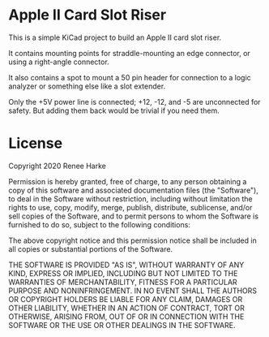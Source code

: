 # Apple II Card Slot Riser

This is a simple KiCad project to build an Apple II card slot riser.

It contains mounting points for straddle-mounting an edge connector, or using a right-angle connector.

It also contains a spot to mount a 50 pin header for connection to a logic analyzer or something else like a slot extender.

Only the +5V power line is connected; +12, -12, and -5 are unconnected for safety. But adding them back would be trivial if you need them.

# License

Copyright 2020 Renee Harke

Permission is hereby granted, free of charge, to any person obtaining a copy of this software and associated documentation files (the "Software"), to deal in the Software without restriction, including without limitation the rights to use, copy, modify, merge, publish, distribute, sublicense, and/or sell copies of the Software, and to permit persons to whom the Software is furnished to do so, subject to the following conditions:

The above copyright notice and this permission notice shall be included in all copies or substantial portions of the Software.

THE SOFTWARE IS PROVIDED "AS IS", WITHOUT WARRANTY OF ANY KIND, EXPRESS OR IMPLIED, INCLUDING BUT NOT LIMITED TO THE WARRANTIES OF MERCHANTABILITY, FITNESS FOR A PARTICULAR PURPOSE AND NONINFRINGEMENT. IN NO EVENT SHALL THE AUTHORS OR COPYRIGHT HOLDERS BE LIABLE FOR ANY CLAIM, DAMAGES OR OTHER LIABILITY, WHETHER IN AN ACTION OF CONTRACT, TORT OR OTHERWISE, ARISING FROM, OUT OF OR IN CONNECTION WITH THE SOFTWARE OR THE USE OR OTHER DEALINGS IN THE SOFTWARE.
